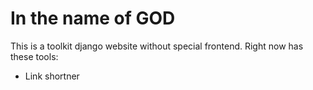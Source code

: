 # In the name of GOD
This is a toolkit django website without special frontend. Right now has these tools:
- Link shortner

